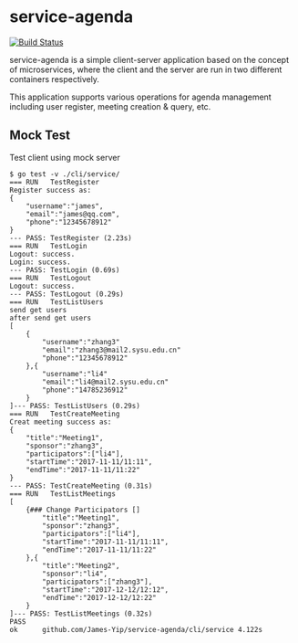 # service-agenda

[![Build Status](https://travis-ci.org/James-Yip/service-agenda.svg?branch=master)](https://travis-ci.org/James-Yip/service-agenda)

service-agenda is a simple client-server application based on the concept of microservices, where the client and the server are run in two different containers respectively.

This application supports various operations for agenda management including user register, meeting creation & query, etc.


## Mock Test

Test client using mock server

```
$ go test -v ./cli/service/
=== RUN   TestRegister
Register success as:
{
    "username":"james",
    "email":"james@qq.com",
    "phone":"12345678912"
}
--- PASS: TestRegister (2.23s)
=== RUN   TestLogin
Logout: success.
Login: success.
--- PASS: TestLogin (0.69s)
=== RUN   TestLogout
Logout: success.
--- PASS: TestLogout (0.29s)
=== RUN   TestListUsers
send get users
after send get users
[
    {
        "username":"zhang3"
        "email":"zhang3@mail2.sysu.edu.cn"
        "phone":"12345678912"
    },{
        "username":"li4"
        "email":"li4@mail2.sysu.edu.cn"
        "phone":"14785236912"
    }
]--- PASS: TestListUsers (0.29s)
=== RUN   TestCreateMeeting
Creat meeting success as:
{
    "title":"Meeting1",
    "sponsor":"zhang3",
    "participators":["li4"],
    "startTime":"2017-11-11/11:11",
    "endTime":"2017-11-11/11:22"
}
--- PASS: TestCreateMeeting (0.31s)
=== RUN   TestListMeetings
[
    {### Change Participators []
        "title":"Meeting1",
        "sponsor":"zhang3",
        "participators":["li4"],
        "startTime":"2017-11-11/11:11",
        "endTime":"2017-11-11/11:22"
    },{
        "title":"Meeting2",
        "sponsor":"li4",
        "participators":["zhang3"],
        "startTime":"2017-12-12/12:12",
        "endTime":"2017-12-12/12:22"
    }
]--- PASS: TestListMeetings (0.32s)
PASS
ok  	github.com/James-Yip/service-agenda/cli/service	4.122s

```
